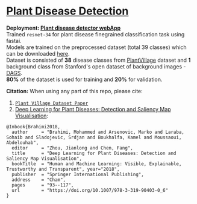 # [Plant Disease Detection](https://which-crop-disease.app.render.com)
**Deployment: [Plant disease detector webApp](https://which-crop-disease.app.render.com/)** <br/>
Trained `resnet-34` for plant disease finegrained classification task using fastai. <br/>
Models are trained on the preprocessed dataset (total 39 classes) which can be downloaded [here](https://drive.google.com/open?id=0B_voCy5O5sXMTFByemhpZllYREU).<br/>
Dataset is consisted of **38** disease classes from [PlantVillage](https://plantvillage.org/) dataset and **1** background class from Stanford's open dataset of background images - [DAGS](http://dags.stanford.edu/projects/scenedataset.html).
<br/>
**80%** of the dataset is used for training and **20%** for validation.

**Citation:** When using any part of this repo, please cite:
1. [`Plant Village Dataset Paper`](http://arxiv.org/abs/1511.08060)
2. [Deep Learning for Plant Diseases: Detection and Saliency Map Visualisation](https://link.springer.com/chapter/10.1007/978-3-319-90403-0_6):
```
@Inbook{Brahimi2018,
  author     = "Brahimi, Mohammed and Arsenovic, Marko and Laraba, Sohaib and Sladojevic, Srdjan and Boukhalfa, Kamel and Moussaoui, Abdelouhab",
  editor     = "Zhou, Jianlong and Chen, Fang",
  title      = "Deep Learning for Plant Diseases: Detection and Saliency Map Visualisation",
  bookTitle  = "Human and Machine Learning: Visible, Explainable, Trustworthy and Transparent", year="2018",
  publisher  = "Springer International Publishing",
  address    = "Cham",
  pages      = "93--117",
  url        = "https://doi.org/10.1007/978-3-319-90403-0_6"
}
```
